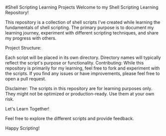 #Shell Scripting Learning Projects
Welcome to my Shell Scripting Learning Repository!

This repository is a collection of shell scripts I've created while learning the fundamentals of shell scripting. The primary purpose is to document my learning journey, experiment with different scripting techniques, and share my progress with others.

Project Structure:

Each script will be placed in its own directory.
Directory names will typically reflect the script's purpose or functionality.
Contributing:
While this repository is primarily for my learning, feel free to fork and experiment with the scripts. If you find any issues or have improvements, please feel free to open a pull request.

Disclaimer:
The scripts in this repository are for learning purposes only. They might not be optimized or production-ready. Use them at your own risk.

Let's Learn Together!

Feel free to explore the different scripts and provide feedback.

Happy Scripting!
